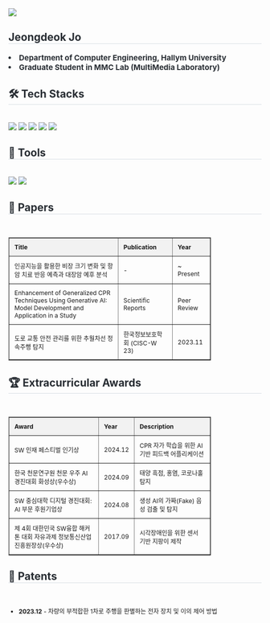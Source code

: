 <div>
    <img src="https://capsule-render.vercel.app/api?type=waving&color=0:6b79e1,100:38d1e5&height=180&text=Jeongdeok's%20github&animation=twinkling&fontColor=ffffff&fontSize=70" />
</div>
<div> 
    <h2 style="border-bottom: 1px solid #d8dee4; color: #282d33;"> Jeongdeok Jo </h2>  
    <div style="font-weight: 700; font-size: 15px; text-align: left; color: #282d33;"> 
        <li>Department of Computer Engineering, Hallym University</li>
        <li>Graduate Student in MMC Lab (MultiMedia Laboratory)</li>
    </div> 
</div>
<div>
    <h2 style="border-bottom: 1px solid #d8dee4; color: #282d33;"> 🛠️ Tech Stacks </h2> <br> 
    <div style="margin: 0 auto; text-align: left;"> 
        <img src="https://img.shields.io/badge/Python-3776AB?style=flat-square&logo=Python&logoColor=white">
        <img src="https://img.shields.io/badge/PyTorch-EE4C2C?style=flat-square&logo=PyTorch&logoColor=white">
        <img src="https://img.shields.io/badge/Linux-FCC624?style=flat-square&logo=Linux&logoColor=white">
        <img src="https://img.shields.io/badge/LangChain-0055A4?style=flat-square&logo=LangChain&logoColor=white">
        <img src="https://img.shields.io/badge/Numpy-013243?style=flat-square&logo=Numpy&logoColor=white">
    </div>
</div>
<div>
    <h2 style="border-bottom: 1px solid #d8dee4; color: #282d33;"> 🔧 Tools </h2> <br> 
    <div style="margin: 0 auto; text-align: left;"> 
        <img src="https://img.shields.io/badge/VSCode-007ACC?style=flat-square&logo=VisualStudioCode&logoColor=white">
        <img src="https://img.shields.io/badge/GitHub-181717?style=flat-square&logo=GitHub&logoColor=white">
    </div>
</div>
<div>
    <h2 style="border-bottom: 1px solid #d8dee4; color: #282d33;"> 📄 Papers </h2> <br>
    <table border="1" style="border-collapse: collapse; width: 80%; text-align: left; font-size: 12px;">
        <tr>
            <th style="padding: 10px; background-color: #f2f2f2;">Title</th>
            <th style="padding: 10px; background-color: #f2f2f2;">Publication</th>
            <th style="padding: 10px; background-color: #f2f2f2;">Year</th>
        </tr>
        <tr>
            <td style="padding: 10px;">인공지능을 활용한 비장 크기 변화 및 항암 치료 반응 예측과 대장암 예후 분석</td>
            <td style="padding: 10px;">-</td>
            <td style="padding: 10px;">~ Present</td>
        </tr>
        <tr>
            <td style="padding: 10px;">Enhancement of Generalized CPR Techniques Using Generative AI: Model Development and Application in a Study</td>
            <td style="padding: 10px;">Scientific Reports</td>
            <td style="padding: 10px;">Peer Review</td>
        </tr>
        <tr>
            <td style="padding: 10px;">도로 교통 안전 관리를 위한 추월차선 정속주행 탐지</td>
            <td style="padding: 10px;">한국정보보호학회 (CISC-W 23)</td>
            <td style="padding: 10px;">2023.11</td>
        </tr>
    </table>
</div>
<div>
    <h2 style="border-bottom: 1px solid #d8dee4; color: #282d33;"> 🏆 Extracurricular Awards </h2> <br>
    <table border="1" style="border-collapse: collapse; width: 80%; text-align: left; font-size: 12px;">
        <tr>
            <th style="padding: 10px; background-color: #f2f2f2;">Award</th>
            <th style="padding: 10px; background-color: #f2f2f2;">Year</th>
            <th style="padding: 10px; background-color: #f2f2f2;">Description</th>
        </tr>
        <tr>
            <td style="padding: 10px;">SW 인재 페스티벌 인기상</td>
            <td style="padding: 10px;">2024.12</td>
            <td style="padding: 10px;">CPR 자가 학습을 위한 AI 기반 피드백 어플리케이션</td>
        </tr>
        <tr>
            <td style="padding: 10px;">한국 천문연구원 천문 우주 AI 경진대회 화성상(우수상)</td>
            <td style="padding: 10px;">2024.09</td>
            <td style="padding: 10px;">태양 흑점, 홍염, 코로나홀 탐지</td>
        </tr>
        <tr>
            <td style="padding: 10px;">SW 중심대학 디지털 경진대회: AI 부문 후원기업상</td>
            <td style="padding: 10px;">2024.08</td>
            <td style="padding: 10px;">생성 AI의 가짜(Fake) 음성 검출 및 탐지</td>
        </tr>
        <tr>
            <td style="padding: 10px;">제 4회 대한민국 SW융합 해커톤 대회 자유과제 정보통신산업진흥원장상(우수상)</td>
            <td style="padding: 10px;">2017.09</td>
            <td style="padding: 10px;">시각장애인을 위한 센서 기반 지팡이 제작</td>
        </tr>
    </table>
</div>
<div>
    <h2 style="border-bottom: 1px solid #d8dee4; color: #282d33;"> 📜 Patents </h2> <br>
    <ul style="text-align: left; font-size: 12px;">
        <li><b>2023.12</b> - 차량의 부적합한 1차로 주행을 판별하는 전자 장치 및 이의 제어 방법</li>
    </ul>
</div>
